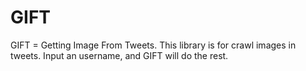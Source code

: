 # GIFT
GIFT = Getting Image From Tweets. This library is for crawl images in tweets. Input an username, and GIFT will do the rest.
